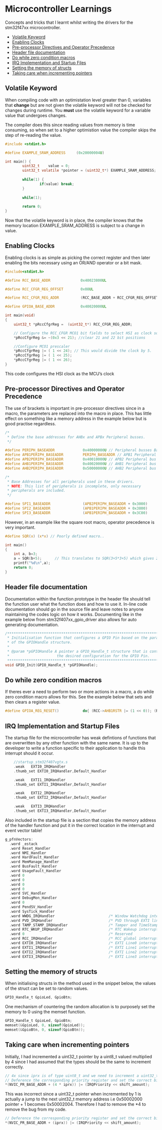 # Microcontroller Learnings

Concepts and tricks that I learnt whilst writing the drivers for the stm32f47xx microcontroller.

- [Volatile Keyword](#volatile-keyword)
- [Enabling Clocks](#enabling-clocks)
- [Pre-processor Directives and Operator Precedence](#pre-processor-directives-and-operator-precedence)
- [Header file documentation](#header-file-documentation)
- [Do while zero condition macros](#do-while-zero-condition-macros)
- [IRQ Implementation and Startup Files](#irq-implementation-and-startup-files)
- [Setting the memory of structs](#setting-the-memory-of-structs)
- [Taking care when incrementing pointers](#taking-care-when-incrementing-pointers)

## Volatile Keyword

When compiling code with an optimistation level greater than 0, variables that **change** but are not given the volatile keyword will not be checked for changes during runtime. You **must** use the volatile keyword for a variable value that undergoes changes.

The compiler does this since reading values from memory is time consuming, so when set to a higher optimistion value the compiler skips the step of re-reading the value.

```c
#include <stdint.h>

#define EXAMPLE_SRAM_ADDRESS     (0x20000004U)

int main() {
		uint32_t    value = 0;
		uint32_t volatile *pointer = (uint32_t*) EXAMPLE_SRAM_ADDRESS;
		
		while(1) {
				if(value) break;
		}
		
		while(1);
		
		return 0;
}
```

Now that the volatile keyword is in place, the compiler knows that the memory location EXAMPLE_SRAM_ADDRESS is subject to a change in value.

## Enabling Clocks

Enabling clocks is as simple as picking the correct register and then later enabling the bits necessary using an OR/AND operator or a bit mask.

```c
#include<stdint.h>

#define RCC_BASE_ADDR              0x40023800UL

#define RCC_CFGR_REG_OFFSET        0x08UL

#define RCC_CFGR_REG_ADDR          (RCC_BASE_ADDR + RCC_CFGR_REG_OFFSET )

#define GPIOA_BASE_ADDR            0x40020000UL

int main(void)
{
	uint32_t *pRccCfgrReg =  (uint32_t*) RCC_CFGR_REG_ADDR;

	// Configure the RCC_CFGR MCO1 bit fields to select HSI as clock source
	*pRccCfgrReg &= ~(0x3 << 21); //clear 21 and 22 bit positions

	//Configure MCO1 prescaler
	*pRccCfgrReg |= ( 1 << 24); // This would divide the clock by 5.
	*pRccCfgrReg |= ( 1 << 25);
	*pRccCfgrReg |= ( 1 << 26);
}
```

This code configures the HSI clock as the MCU’s clock

## Pre-processor Directives and Operator Precedence

The use of brackets is important in pre-processor directives since in a macro, the parameters are replaced into the macro in place. This has little effect on something like a memory address in the example below but is good practise regardless.

```c
/*
 * Define the base addresses for AHBx and APBx Peripheral busses.
 */

#define PERIPH_BASEADDR				0x40000000U // Peripheral busses Base Address.
#define APB1PERIPH_BASEADDR			PERIPH_BASEADDR // APB1 Peripheral bus Base Address.
#define APB2PERIPH_BASEADDR			0x40010000U // APB2 Peripheral bus Base Address.
#define AHB1PERIPH_BASEADDR			0x40020000U // AHB1 Peripheral bus Base Address.
#define AHB2PERIPH_BASEADDR			0x50000000U // AHB2 Peripheral bus Base Address.

/*
 * Base Addresses for all peripherals used in these drivers.
 * NOTE: This list of peripherals is incomplete, only necessary
 * peripherals are included.
 */

#define SPI1_BASEADDR				(APB2PERIPH_BASEADDR + 0x3000)
#define SPI2_BASEADDR				(APB1PERIPH_BASEADDR + 0x3800)
#define SPI3_BASEADDR				(APB1PERIPH_BASEADDR + 0x3C00)
```

However, in an example like the square root macro, operator precedence is very important.

```c
#define SQR(x) (x*x) // Poorly defined macro..

int main()
{
    int a, b=3;
    a = SQR(b+5);      // This translates to SQR(3+5*3+5) which gives 23, not the expected 64.
    printf("%d\n",a);
    return 0;
}
```

## Header file documentation

Documentation within the function prototype in the header file should tell the function user what the function does and how to use it. In-line code documentation should go in the source file and leave notes to anyone maintaining the codes logic on how it works. Documenting like in the example below from stm32f407xx_gpio_driver also allows for auto generating documentation.

```c
/******************************************************************************
 * Initialisation function that configures a GPIO Pin based on the parameters
 * of the GPIOHandle structure.
 *
 * @param *pGPIOHandle A pointer a GPIO_Handle_t structure that is contains
 * 						the desired configuration for the GPIO Pin.
 ******************************************************************************/
void GPIO_Init(GPIO_Handle_t *pGPIOHandle);
```

## Do while zero condition macros

If theres ever a need to perform two or more actions in a macro, a do while zero condition macro allows for this. See the example below that sets and then clears a register value.

```c
#define GPIOA_REG_RESET()			do{ (RCC->AHB1RSTR |= (1 << 0)); (RCC->AHB1RSTR &= ~(1 << 0)); }while(0) // Set then reset.
```

## IRQ Implementation and Startup Files

The startup file for the microcontroller has weak defintions of functions that are overwritten by any other function with the same name. It is up to the developer to write a function specific to their application to handle this interrupt should it occur.

```c
	//startup_stm32f407vgtx.s
	.weak	EXTI0_IRQHandler
	.thumb_set EXTI0_IRQHandler,Default_Handler

	.weak	EXTI1_IRQHandler
	.thumb_set EXTI1_IRQHandler,Default_Handler

	.weak	EXTI2_IRQHandler
	.thumb_set EXTI2_IRQHandler,Default_Handler

	.weak	EXTI3_IRQHandler
	.thumb_set EXTI3_IRQHandler,Default_Handler
```

Also included in the startup file is a section that copies the memory address of the handler function and put it in the correct location in the interrupt and event vector table!

```c
g_pfnVectors:
  .word _estack
  .word Reset_Handler
  .word NMI_Handler
  .word HardFault_Handler
  .word	MemManage_Handler
  .word	BusFault_Handler
  .word	UsageFault_Handler
  .word	0
  .word	0
  .word	0
  .word	0
  .word	SVC_Handler
  .word	DebugMon_Handler
  .word	0
  .word	PendSV_Handler
  .word	SysTick_Handler
  .word	WWDG_IRQHandler              			/* Window Watchdog interrupt                                          */
  .word	PVD_IRQHandler               			/* PVD through EXTI line detection interrupt                          */
  .word	TAMP_STAMP_IRQHandler        			/* Tamper and TimeStamp interrupts through the EXTI line              */
  .word	RTC_WKUP_IRQHandler          			/* RTC Wakeup interrupt through the EXTI line                         */
  .word	0                            			/* Reserved                                                           */
  .word	RCC_IRQHandler               			/* RCC global interrupt                                               */
  .word	EXTI0_IRQHandler             			/* EXTI Line0 interrupt                                               */
  .word	EXTI1_IRQHandler             			/* EXTI Line1 interrupt                                               */
  .word	EXTI2_IRQHandler             			/* EXTI Line2 interrupt                                               */
  .word	EXTI3_IRQHandler             			/* EXTI Line3 interrupt                                               */
```

## Setting the memory of structs

When initialising structs in the method used in the snippet below, the values of the struct can be set to random values.

```c
GPIO_Handle_t GpioLed, GpioBtn;
```

One mechanism of countering the random allocation is to purposely set the memory to 0 using the memset function.

```c
GPIO_Handle_t GpioLed, GpioBtn;
memset(&GpioLed, 0, sizeof(GpioLed));
memset(&GpioBtn, 0, sizeof(GpioBtn));
```

## Taking care when incrementing pointers

Initially, I had incremented a uint32_t pointer by a uint8_t valued multiplied by 4 since I had assumed that the types should be the same to increment correctly.

```c
// 4x since iprx is of type uint8_t and we need to increment a uint32_t.
// Deference the corresponding priority register and set the correct bits
*(NVIC_PR_BASE_ADDR + (4 * iprx)) |= (IRQPriority << shift_amount);
```

This was incorrect since a uint32_t pointer when incremented by 1 is actually a jump to the next uint32_t memory address i.e 0x50002000 pointer + 1 becomes 0x50002004. Therefore I had to remove the *4 to remove the bug from my code.

```c
// Deference the corresponding priority register and set the correct bits
*(NVIC_PR_BASE_ADDR + (iprx)) |= (IRQPriority << shift_amount);
```
